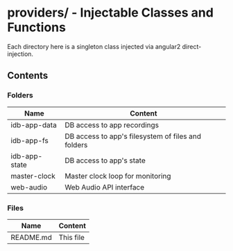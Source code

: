 # providers/ - Injectable Classes and Functions

Each directory here is a singleton class injected via angular2 direct-injection.

## Contents

### Folders

| Name          | Content                                            |
|---------------|----------------------------------------------------|
| idb-app-data  | DB access to app recordings                        |
| idb-app-fs    | DB access to app's filesystem of files and folders | 
| idb-app-state | DB access to app's state                           |
| master-clock  | Master clock loop for monitoring                   |
| web-audio     | Web Audio API interface                            |

### Files

| Name               | Content                                   |
|--------------------|-------------------------------------------|
| README.md          | This file                                 |
